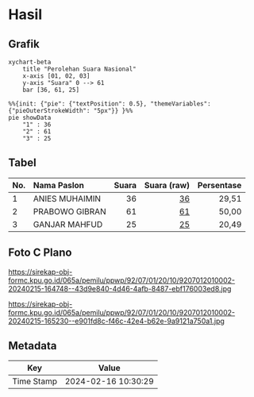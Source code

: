 # Hasil

## Grafik

```mermaid
xychart-beta
    title "Perolehan Suara Nasional"
    x-axis [01, 02, 03]
    y-axis "Suara" 0 --> 61
    bar [36, 61, 25]
```

```mermaid
%%{init: {"pie": {"textPosition": 0.5}, "themeVariables": {"pieOuterStrokeWidth": "5px"}} }%%
pie showData
    "1" : 36
    "2" : 61
    "3" : 25
```

## Tabel

| No. | Nama Paslon    | Suara | Suara (raw) | Persentase |
|:--- |:-------------- | -----:| -----------:| ----------:|
| 1   | ANIES MUHAIMIN | 36    | [36][p-1]   | 29,51      |
| 2   | PRABOWO GIBRAN | 61    | [61][p-2]   | 50,00      |
| 3   | GANJAR MAHFUD  | 25    | [25][p-3]   | 20,49      |


[p-1]: https://github.com/gigit-pemilu/pemilu-2024/blob/main/pilpres/hitung-suara/sub/92-papua-barat/sub/07-teluk-wondama/sub/01-wasior/sub/2010-ramiki/sub/002-tps/sub/paslon-1.txt
[p-2]: https://github.com/gigit-pemilu/pemilu-2024/blob/main/pilpres/hitung-suara/sub/92-papua-barat/sub/07-teluk-wondama/sub/01-wasior/sub/2010-ramiki/sub/002-tps/sub/paslon-2.txt
[p-3]: https://github.com/gigit-pemilu/pemilu-2024/blob/main/pilpres/hitung-suara/sub/92-papua-barat/sub/07-teluk-wondama/sub/01-wasior/sub/2010-ramiki/sub/002-tps/sub/paslon-3.txt

## Foto C Plano

https://sirekap-obj-formc.kpu.go.id/065a/pemilu/ppwp/92/07/01/20/10/9207012010002-20240215-164748--43d9e840-4d46-4afb-8487-ebf176003ed8.jpg

https://sirekap-obj-formc.kpu.go.id/065a/pemilu/ppwp/92/07/01/20/10/9207012010002-20240215-165230--e901fd8c-f46c-42e4-b62e-9a9121a750a1.jpg


## Metadata

| Key        | Value               |
| ---------- | ------------------- |
| Time Stamp | 2024-02-16 10:30:29 |



